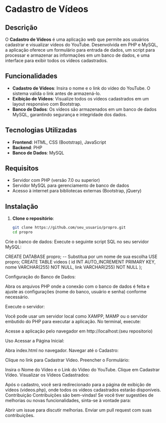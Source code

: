 # Cadastro de Vídeos

## Descrição
O **Cadastro de Vídeos** é uma aplicação web que permite aos usuários cadastrar e visualizar vídeos do YouTube. Desenvolvida em PHP e MySQL, a aplicação oferece um formulário para entrada de dados, um script para processar e armazenar as informações em um banco de dados, e uma interface para exibir todos os vídeos cadastrados.

## Funcionalidades
- **Cadastro de Vídeos**: Insira o nome e o link do vídeo do YouTube. O sistema valida o link antes de armazená-lo.
- **Exibição de Vídeos**: Visualize todos os vídeos cadastrados em um layout responsivo com Bootstrap.
- **Banco de Dados**: Os vídeos são armazenados em um banco de dados MySQL, garantindo segurança e integridade dos dados.

## Tecnologias Utilizadas
- **Frontend**: HTML, CSS (Bootstrap), JavaScript
- **Backend**: PHP
- **Banco de Dados**: MySQL

## Requisitos
- Servidor com PHP (versão 7.0 ou superior)
- Servidor MySQL para gerenciamento de banco de dados
- Acesso à internet para bibliotecas externas (Bootstrap, jQuery)

## Instalação

1. **Clone o repositório**:
   ```bash
   git clone https://github.com/seu_usuario/propro.git
   cd propro
   
Crie o banco de dados: Execute o seguinte script SQL no seu servidor MySQL:

CREATE DATABASE propro; -- Substitua por um nome de sua escolha
USE propro;
CREATE TABLE videos (
    id INT AUTO_INCREMENT PRIMARY KEY,
    nome VARCHAR(255) NOT NULL,
    link VARCHAR(255) NOT NULL
);

Configuração do Banco de Dados:

Abra os arquivos PHP onde a conexão com o banco de dados é feita e ajuste as configurações (nome do banco, usuário e senha) conforme necessário.

Execute o servidor:

Você pode usar um servidor local como XAMPP, MAMP ou o servidor embutido do PHP para executar a aplicação. No terminal, execute:

Acesse a aplicação pelo navegador em http://localhost:(seu repositorio)


Uso
Acessar a Página Inicial:

Abra index.html no navegador.
Navegar até o Cadastro:

Clique no link para Cadastrar Vídeo.
Preencher o Formulário:

Insira o Nome do Vídeo e o Link do Vídeo do YouTube.
Clique em Cadastrar Vídeo.
Visualizar os Vídeos Cadastrados:

Após o cadastro, você será redirecionado para a página de exibição de vídeos (videos.php), onde todos os vídeos cadastrados estarão disponíveis.
Contribuição
Contribuições são bem-vindas! Se você tiver sugestões de melhorias ou novas funcionalidades, sinta-se à vontade para:

Abrir um issue para discutir melhorias.
Enviar um pull request com suas contribuições.

